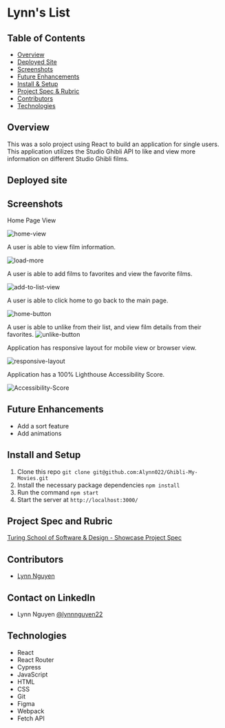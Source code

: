 # Lynn's List 

## Table of Contents
- [Overview](#overview)
- [Deployed Site](#deployed-site)
- [Screenshots](#screenshots)
- [Future Enhancements](#future-enhancements)
- [Install & Setup](#install-and-setup)
- [Project Spec & Rubric](#project-spec-and-rubric)
- [Contributors](#contributors)
- [Technologies](#technologies)

## Overview
This was a solo project using React to build an application for single users. This application utilizes the Studio Ghibli API to like and view more information on different Studio Ghibli films. 

## Deployed site



## Screenshots 

Home Page View 

![home-view](https://media.giphy.com/media/3bP9TTHy6ebCewbwI6/giphy.gif)

A user is able to view film information.  

![load-more](https://media.giphy.com/media/oPNCE11hxFwpQZxcAe/giphy.gif)

A user is able to add films to favorites and view the favorite films.

![add-to-list-view](https://media.giphy.com/media/pG9YHLsDA2ZOpJNMCO/giphy.gif)

A user is able to click home to go back to the main page.

![home-button](https://media.giphy.com/media/ODIk04whLikGZRRgBp/giphy.gif)

A user is able to unlike from their list, and view film details from their favorites. 
![unlike-button](https://media.giphy.com/media/XZTSNvbT00IHVl2e2k/giphy.gif)


Application has responsive layout for mobile view or browser view. 

![responsive-layout](https://media.giphy.com/media/q0Z71R2sOcY6jSlFXl/giphy.gif)

Application has a 100% Lighthouse Accessibility Score.

![Accessibility-Score]()


## Future Enhancements
- Add a sort feature
- Add animations

## Install and Setup
  1. Clone this repo `git clone git@github.com:Alynn022/Ghibli-My-Movies.git`
  2. Install the necessary package dependencies `npm install`
  3. Run the command `npm start`
  4. Start the server at `http://localhost:3000/`

## Project Spec and Rubric
[Turing School of Software & Design - Showcase Project Spec](https://frontend.turing.edu/projects/module-3/showcase.html)

## Contributors 
- [Lynn Nguyen](https://github.com/Alynn022)

## Contact on LinkedIn
- Lynn Nguyen [@lynnnguyen22](https://www.linkedin.com/in/lynnnguyen22/)

## Technologies 

- React
- React Router
- Cypress
- JavaScript
- HTML
- CSS
- Git
- Figma
- Webpack
- Fetch API
